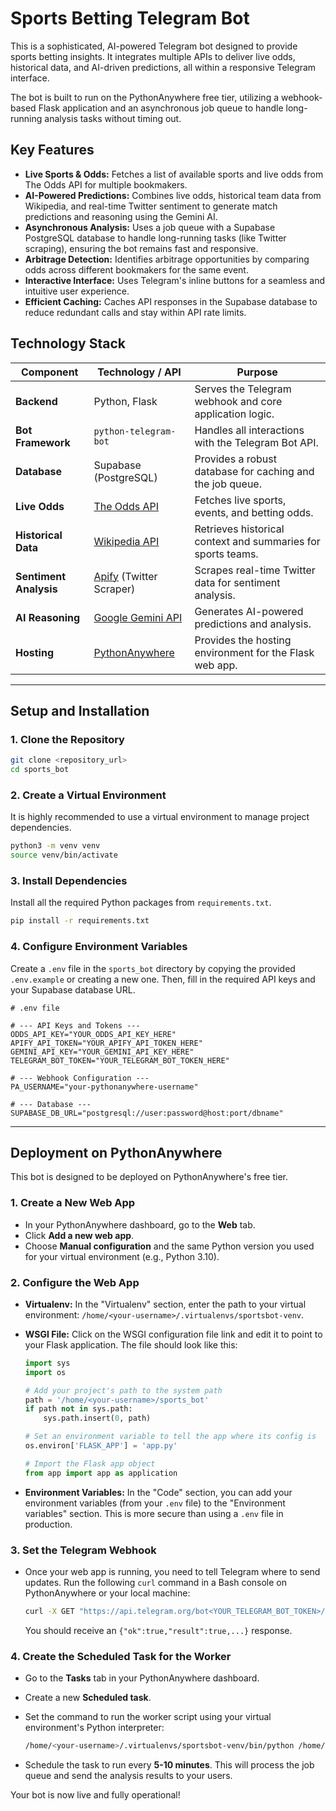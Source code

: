 # Sports Betting Telegram Bot

This is a sophisticated, AI-powered Telegram bot designed to provide sports betting insights. It integrates multiple APIs to deliver live odds, historical data, and AI-driven predictions, all within a responsive Telegram interface.

The bot is built to run on the PythonAnywhere free tier, utilizing a webhook-based Flask application and an asynchronous job queue to handle long-running analysis tasks without timing out.

## Key Features

-   **Live Sports & Odds:** Fetches a list of available sports and live odds from The Odds API for multiple bookmakers.
-   **AI-Powered Predictions:** Combines live odds, historical team data from Wikipedia, and real-time Twitter sentiment to generate match predictions and reasoning using the Gemini AI.
-   **Asynchronous Analysis:** Uses a job queue with a Supabase PostgreSQL database to handle long-running tasks (like Twitter scraping), ensuring the bot remains fast and responsive.
-   **Arbitrage Detection:** Identifies arbitrage opportunities by comparing odds across different bookmakers for the same event.
-   **Interactive Interface:** Uses Telegram's inline buttons for a seamless and intuitive user experience.
-   **Efficient Caching:** Caches API responses in the Supabase database to reduce redundant calls and stay within API rate limits.

## Technology Stack

| Component             | Technology / API                                                              | Purpose                                                     |
| --------------------- | ----------------------------------------------------------------------------- | ----------------------------------------------------------- |
| **Backend**           | Python, Flask                                                                 | Serves the Telegram webhook and core application logic.     |
| **Bot Framework**     | `python-telegram-bot`                                                         | Handles all interactions with the Telegram Bot API.         |
| **Database**          | Supabase (PostgreSQL)                                                         | Provides a robust database for caching and the job queue.   |
| **Live Odds**         | [The Odds API](https://the-odds-api.com/)                                     | Fetches live sports, events, and betting odds.              |
| **Historical Data**   | [Wikipedia API](https://www.mediawiki.org/wiki/API:Main_page)                 | Retrieves historical context and summaries for sports teams.|
| **Sentiment Analysis**| [Apify](https://apify.com/) (Twitter Scraper)                                 | Scrapes real-time Twitter data for sentiment analysis.      |
| **AI Reasoning**      | [Google Gemini API](https://ai.google.dev/)                                   | Generates AI-powered predictions and analysis.              |
| **Hosting**           | [PythonAnywhere](https://www.pythonanywhere.com/)                             | Provides the hosting environment for the Flask web app.     |

---

## Setup and Installation

### 1. Clone the Repository

```bash
git clone <repository_url>
cd sports_bot
```

### 2. Create a Virtual Environment

It is highly recommended to use a virtual environment to manage project dependencies.

```bash
python3 -m venv venv
source venv/bin/activate
```

### 3. Install Dependencies

Install all the required Python packages from `requirements.txt`.

```bash
pip install -r requirements.txt
```

### 4. Configure Environment Variables

Create a `.env` file in the `sports_bot` directory by copying the provided `.env.example` or creating a new one. Then, fill in the required API keys and your Supabase database URL.

```
# .env file

# --- API Keys and Tokens ---
ODDS_API_KEY="YOUR_ODDS_API_KEY_HERE"
APIFY_API_TOKEN="YOUR_APIFY_API_TOKEN_HERE"
GEMINI_API_KEY="YOUR_GEMINI_API_KEY_HERE"
TELEGRAM_BOT_TOKEN="YOUR_TELEGRAM_BOT_TOKEN_HERE"

# --- Webhook Configuration ---
PA_USERNAME="your-pythonanywhere-username"

# --- Database ---
SUPABASE_DB_URL="postgresql://user:password@host:port/dbname"
```

---

## Deployment on PythonAnywhere

This bot is designed to be deployed on PythonAnywhere's free tier.

### 1. Create a New Web App

-   In your PythonAnywhere dashboard, go to the **Web** tab.
-   Click **Add a new web app**.
-   Choose **Manual configuration** and the same Python version you used for your virtual environment (e.g., Python 3.10).

### 2. Configure the Web App

-   **Virtualenv:** In the "Virtualenv" section, enter the path to your virtual environment: `/home/<your-username>/.virtualenvs/sportsbot-venv`.
-   **WSGI File:** Click on the WSGI configuration file link and edit it to point to your Flask application. The file should look like this:

    ```python
    import sys
    import os

    # Add your project's path to the system path
    path = '/home/<your-username>/sports_bot'
    if path not in sys.path:
        sys.path.insert(0, path)

    # Set an environment variable to tell the app where its config is
    os.environ['FLASK_APP'] = 'app.py'

    # Import the Flask app object
    from app import app as application
    ```

-   **Environment Variables:** In the "Code" section, you can add your environment variables (from your `.env` file) to the "Environment variables" section. This is more secure than using a `.env` file in production.

### 3. Set the Telegram Webhook

-   Once your web app is running, you need to tell Telegram where to send updates. Run the following `curl` command in a Bash console on PythonAnywhere or your local machine:

    ```bash
    curl -X GET "https://api.telegram.org/bot<YOUR_TELEGRAM_BOT_TOKEN>/setWebhook?url=https://<your-username>.pythonanywhere.com/webhook"
    ```

    You should receive an `{"ok":true,"result":true,...}` response.

### 4. Create the Scheduled Task for the Worker

-   Go to the **Tasks** tab in your PythonAnywhere dashboard.
-   Create a new **Scheduled task**.
-   Set the command to run the worker script using your virtual environment's Python interpreter:

    ```bash
    /home/<your-username>/.virtualenvs/sportsbot-venv/bin/python /home/<your-username>/sports_bot/run_analysis_worker.py
    ```

-   Schedule the task to run every **5-10 minutes**. This will process the job queue and send the analysis results to your users.

Your bot is now live and fully operational!
